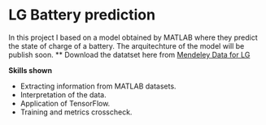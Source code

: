 # LG Battery prediction

In this project I based on a model obtained by MATLAB where they predict the state of charge of a battery. The arquitechture of the model will be publish soon.
** Download the datatset here from [Mendeley Data for LG](https://data.mendeley.com/datasets/cp3473x7xv/3)

**Skills shown**
- Extracting information from MATLAB datasets.
- Interpretation of the data.
- Application of TensorFlow. 
- Training and metrics crosscheck.